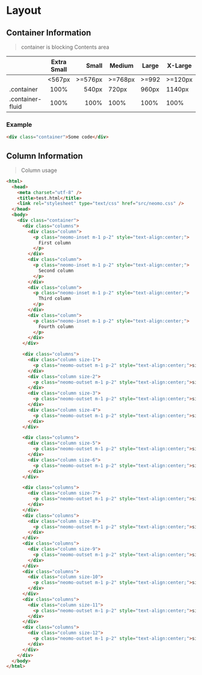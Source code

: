 # Layout

## Container Information

> container is blocking Contents area

|                  | Extra Small |   Small | Medium  | Large | X-Large | XX-Large |
| ---------------- | :---------: | ------: | ------- | ----- | ------- | -------- |
|                  |   <567px    | >=576px | >=768px | >=992 | >=120px | >=1400px |
| .container       |    100%     |   540px | 720px   | 960px | 1140px  | 1320px   |
| .container-fluid |    100%     |    100% | 100%    | 100%  | 100%    | 100%     |

### Example

```html
<div class="container">Some code</div>
```


## Column Information
> Column usage

```html
<html>
  <head>
    <meta charset="utf-8" />
    <title>test.html</title>
    <link rel="stylesheet" type="text/css" href="src/neomo.css" />
  </head>
  <body>
    <div class="container">
      <div class="columns">
        <div class="column">
          <p class="neomo-inset m-1 p-2" style="text-align:center;">
            First column
          </p>
        </div>
        <div class="column">
          <p class="neomo-inset m-1 p-2" style="text-align:center;">
            Second column
          </p>
        </div>
        <div class="column">
          <p class="neomo-inset m-1 p-2" style="text-align:center;">
            Third column
          </p>
        </div>
        <div class="column">
          <p class="neomo-inset m-1 p-2" style="text-align:center;">
            Fourth column
          </p>
        </div>
      </div>

      <div class="columns">
        <div class="column size-1">
          <p class="neomo-outset m-1 p-2" style="text-align:center;">size1</p>
        </div>
        <div class="column size-2">
          <p class="neomo-outset m-1 p-2" style="text-align:center;">size2</p>
        </div>
        <div class="column size-3">
          <p class="neomo-outset m-1 p-2" style="text-align:center;">size3</p>
        </div>
        <div class="column size-4">
          <p class="neomo-outset m-1 p-2" style="text-align:center;">size4</p>
        </div>
      </div>

      <div class="columns">
        <div class="column size-5">
          <p class="neomo-outset m-1 p-2" style="text-align:center;">size5</p>
        </div>
        <div class="column size-6">
          <p class="neomo-outset m-1 p-2" style="text-align:center;">size6</p>
        </div>
      </div>

      <div class="columns">
        <div class="column size-7">
          <p class="neomo-outset m-1 p-2" style="text-align:center;">size7</p>
        </div>
      </div>
      <div class="columns">
        <div class="column size-8">
          <p class="neomo-outset m-1 p-2" style="text-align:center;">size8</p>
        </div>
      </div>
      <div class="columns">
        <div class="column size-9">
          <p class="neomo-outset m-1 p-2" style="text-align:center;">size9</p>
        </div>
      </div>
      <div class="columns">
        <div class="column size-10">
          <p class="neomo-outset m-1 p-2" style="text-align:center;">size10</p>
        </div>
      </div>
      <div class="columns">
        <div class="column size-11">
          <p class="neomo-outset m-1 p-2" style="text-align:center;">size11</p>
        </div>
      </div>
      <div class="columns">
        <div class="column size-12">
          <p class="neomo-outset m-1 p-2" style="text-align:center;">size12</p>
        </div>
      </div>
    </div>
  </body>
</html>
```
